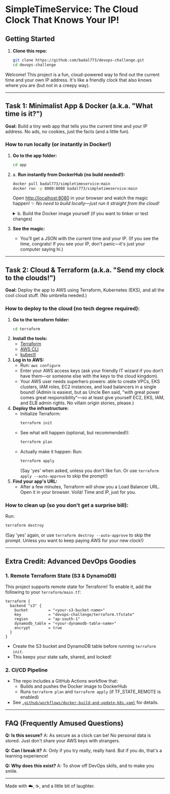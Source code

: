 # SimpleTimeService: The Cloud Clock That Knows Your IP!


## Getting Started

1. **Clone this repo:**
   ```sh
   git clone https://github.com/badal773/devops-challenge.git
   cd devops-challenge
   ```

Welcome! This project is a fun, cloud-powered way to find out the current time and your own IP address. It's like a friendly clock that also knows where you are (but not in a creepy way).

---

## Task 1: Minimalist App & Docker (a.k.a. "What time is it?")

**Goal:** Build a tiny web app that tells you the current time and your IP address. No ads, no cookies, just the facts (and a little fun).

### How to run locally (or instantly in Docker!)

1. **Go to the app folder:**
   ```sh
   cd app
   ```
2. a. **Run instantly from DockerHub (no build needed!):**
   ```sh
   docker pull badal773/simpletimeservice:main
   docker run -p 8080:8080 badal773/simpletimeservice:main
   ```
   Open [http://localhost:8080](http://localhost:8080) in your browser and watch the magic happen! ✨
   _No need to build locally—just run it straight from the cloud!_

   <details>
   <summary>b. Build the Docker image yourself (if you want to tinker or test changes)</summary>

   ```sh
   docker build -t simpletimeservice .
   docker run -p 8080:8080 simpletimeservice
   ```
   (Open http://localhost:8080 in your browser)
   </details>

3. **See the magic:**
   - You'll get a JSON with the current time and your IP. (If you see the time, congrats! If you see your IP, don't panic—it's just your computer saying hi.)

---

## Task 2: Cloud & Terraform (a.k.a. "Send my clock to the clouds!")

**Goal:** Deploy the app to AWS using Terraform, Kubernetes (EKS), and all the cool cloud stuff. (No umbrella needed.)

### How to deploy to the cloud (no tech degree required):

1. **Go to the terraform folder:**
   ```sh
   cd terraform
   ```
2. **Install the tools:**
   - [Terraform](https://developer.hashicorp.com/terraform/downloads)
   - [AWS CLI](https://docs.aws.amazon.com/cli/latest/userguide/getting-started-install.html)
   - [kubectl](https://kubernetes.io/docs/tasks/tools/)
3. **Log in to AWS:**
   - Run: `aws configure`
   - Enter your AWS access keys (ask your friendly IT wizard if you don’t have them—or someone else with the keys to the cloud kingdom).
   - Your AWS user needs superhero powers: able to create VPCs, EKS clusters, IAM roles, EC2 instances, and load balancers in a single bound! (Admin is easiest, but as Uncle Ben said, "with great power comes great responsibility"—so at least give yourself EC2, EKS, IAM, and ELB admin rights. No villain origin stories, please.)
4. **Deploy the infrastructure:**
   - Initialize Terraform:
     ```sh
     terraform init
     ```
   - See what will happen (optional, but recommended!):
     ```sh
     terraform plan
     ```
   - Actually make it happen:
     Run:
     ```sh
     terraform apply
     ```
     (Say 'yes' when asked, unless you don't like fun. Or use `terraform apply --auto-approve` to skip the prompt!)
5. **Find your app's URL:**
   - After a few minutes, Terraform will show you a Load Balancer URL. Open it in your browser. Voilà! Time and IP, just for you.

### How to clean up (so you don't get a surprise bill):
Run:
```sh
terraform destroy
```
(Say 'yes' again, or use `terraform destroy --auto-approve` to skip the prompt. Unless you want to keep paying AWS for your new clock!)

---

## Extra Credit: Advanced DevOps Goodies

### 1. Remote Terraform State (S3 & DynamoDB)
This project supports remote state for Terraform! To enable it, add the following to your `terraform/main.tf`:
```hcl
terraform {
  backend "s3" {
    bucket         = "<your-s3-bucket-name>"
    key            = "devops-challenge/terraform.tfstate"
    region         = "ap-south-1"
    dynamodb_table = "<your-dynamodb-table-name>"
    encrypt        = true
  }
}
```
- Create the S3 bucket and DynamoDB table before running `terraform init`.
- This keeps your state safe, shared, and locked!

### 2. CI/CD Pipeline
- The repo includes a GitHub Actions workflow that:
  - Builds and pushes the Docker image to DockerHub
  - Runs `terraform plan` and `terraform apply` (if TF_STATE_REMOTE is enabled)
- See [`.github/workflows/docker-build-and-update-k8s.yaml`](.github/workflows/docker-build-and-update-k8s.yaml) for details.

---

## FAQ (Frequently Amused Questions)

**Q: Is this secure?**
A: As secure as a clock can be! No personal data is stored. Just don't share your AWS keys with strangers.

**Q: Can I break it?**
A: Only if you try really, really hard. But if you do, that's a learning experience!

**Q: Why does this exist?**
A: To show off DevOps skills, and to make you smile.

---

Made with ☁️, ☕, and a little bit of laughter.
